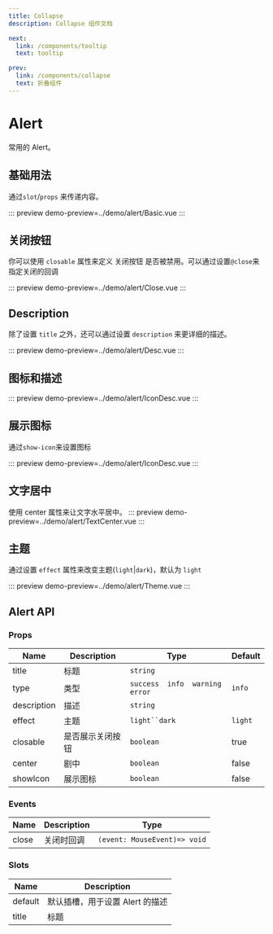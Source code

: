 ```yaml
---
title: Collapse
description: Collapse 组件文档

next:
  link: /components/tooltip
  text: tooltip

prev:
  link: /components/collapse
  text: 折叠组件
---
```


# Alert

常用的 Alert。

## 基础用法

通过`slot`/`props` 来传递内容。

::: preview
demo-preview=../demo/alert/Basic.vue
:::

## 关闭按钮

你可以使用 `closable` 属性来定义 关闭按钮 是否被禁用。可以通过设置`@close`来指定关闭的回调

::: preview
demo-preview=../demo/alert/Close.vue
:::

## Description

除了设置 `title` 之外，还可以通过设置 `description` 来更详细的描述。

::: preview
demo-preview=../demo/alert/Desc.vue
:::

## 图标和描述

::: preview
demo-preview=../demo/alert/IconDesc.vue
:::

## 展示图标

通过`show-icon`来设置图标

::: preview
demo-preview=../demo/alert/IconDesc.vue
:::

## 文字居中

使用 center 属性来让文字水平居中。
::: preview
demo-preview=../demo/alert/TextCenter.vue
:::

## 主题

通过设置 `effect` 属性来改变主题(`light`|`dark`)，默认为 `light`

::: preview
demo-preview=../demo/alert/Theme.vue
:::

## Alert API

### Props

| Name        | Description      | Type                            | Default |
| ----------- | ---------------- | ------------------------------- | ------- |
| title       | 标题             | `string	`                        |         |
| type        | 类型             | `success  info  warning  error` | `info`  |
| description | 描述             | `string`                        |         |
| effect      | 主题             | ` light``dark `                 | `light` |
| closable    | 是否展示关闭按钮 | `boolean`                       | true    |
| center      | 剧中             | `boolean`                       | false   |
| showIcon    | 展示图标         | `boolean`                       | false   |

### Events

| Name  | Description | Type                         |
| ----- | ----------- | ---------------------------- |
| close | 关闭时回调  | `(event: MouseEvent)=> void` |

### Slots

| Name    | Description                     |
| ------- | ------------------------------- |
| default | 默认插槽，用于设置 Alert 的描述 |
| title   | 标题                            |

